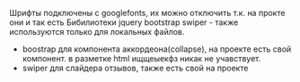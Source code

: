 Шрифты подключены с googlefonts, их можно отключить т.к. на прокте они и так есть
Бибилиотеки jquery bootstrap swiper - также используются только для локальных файлов.
- boostrap для компонента аккордеона(collapse), на проекте есть свой компонент. в разметке html ищщеыекфз никак не учавствует.
- swiper для слайдера отзывов, также есть свой на проекте